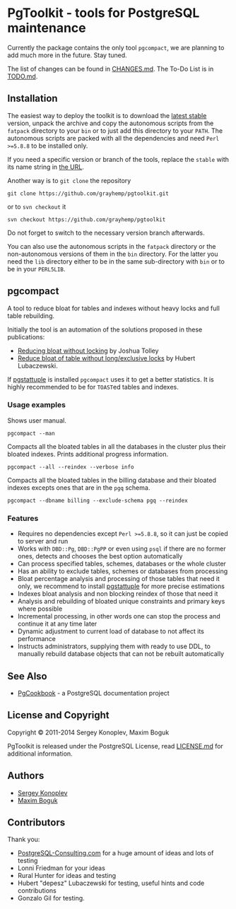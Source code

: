 # PgToolkit - tools for PostgreSQL maintenance

Currently the package contains the only tool `pgcompact`, we are
planning to add much more in the future. Stay tuned.

The list of changes can be found in [CHANGES.md]. The To-Do List is in
[TODO.md].

## Installation

The easiest way to deploy the toolkit is to download the [latest
stable][1] version, unpack the archive and copy the autonomous scripts
from the `fatpack` directory to your `bin` or to just add this
directory to your `PATH`. The autonomous scripts are packed with all
the dependencies and need `Perl >=5.8.8` to be installed only.

If you need a specific version or branch of the tools, replace the
`stable` with its name string in [the URL][1].

Another way is to `git clone` the repository

    git clone https://github.com/grayhemp/pgtoolkit.git

or to `svn checkout` it

    svn checkout https://github.com/grayhemp/pgtoolkit

Do not forget to switch to the necessary version branch afterwards.

You can also use the autonomous scripts in the `fatpack` directory or
the non-autonomous versions of them in the `bin` directory. For the
latter you need the `lib` directory either to be in the same
sub-directory with `bin` or to be in your `PERL5LIB`.

## pgcompact

A tool to reduce bloat for tables and indexes without heavy locks and
full table rebuilding.

Initially the tool is an automation of the solutions proposed in these
publications:

- [Reducing bloat without locking][2] by Joshua Tolley
- [Reduce bloat of table without long/exclusive locks][3] by Hubert
  Lubaczewski.

If [pgstattuple] is installed `pgcompact` uses it to get a better
statistics. It is highly recommended to be for `TOAST`ed tables and
indexes.

### Usage examples

Shows user manual.

    pgcompact --man

Compacts all the bloated tables in all the databases in the cluster
plus their bloated indexes. Prints additional progress information.

    pgcompact --all --reindex --verbose info

Compacts all the bloated tables in the billing database and their
bloated indexes excepts ones that are in the `pgq` schema.

    pgcompact --dbname billing --exclude-schema pgq --reindex

### Features

- Requires no dependencies except `Perl >=5.8.8`, so it can just be
  copied to server and run
- Works with `DBD::Pg`, `DBD::PgPP` or even using `psql` if there are
  no former ones, detects and chooses the best option automatically
- Can process specified tables, schemes, databases or the whole
  cluster
- Has an ability to exclude tables, schemes or databases from
  processing
- Bloat percentage analysis and processing of those tables that need
  it only, we recommend to install [pgstattuple] for more precise
  estimations
- Indexes bloat analysis and non blocking reindex of those that need
  it
- Analysis and rebuilding of bloated unique constraints and primary
  keys where possible
- Incremental processing, in other words one can stop the process and
  continue it at any time later
- Dynamic adjustment to current load of database to not affect its
  performance
- Instructs administrators, supplying them with ready to use DDL, to
  manually rebuild database objects that can not be rebuilt
  automatically

## See Also

- [PgCookbook](https://github.com/grayhemp/pgcookbook) - a PostgreSQL
  documentation project

## License and Copyright

Copyright &copy; 2011-2014 Sergey Konoplev, Maxim Boguk

PgToolkit is released under the PostgreSQL License, read
[LICENSE.md] for additional information.

## Authors

- [Sergey Konoplev](mailto:gray.ru@gmail.com)
- [Maxim Boguk](mailto:maxim.boguk@gmail.com)

## Contributors

Thank you:

- [PostgreSQL-Consulting.com](http://www.postgresql-consulting.com)
  for a huge amount of ideas and lots of testing
- Lonni Friedman for your ideas
- Rural Hunter for ideas and testing
- Hubert "depesz" Lubaczewski for testing, useful hints and code
  contributions
- Gonzalo Gil for testing.

[CHANGES.md]: CHANGES.md
[TODO.md]: TODO.md
[LICENSE.md]: LICENSE.md
[pgstattuple]: http://www.postgresql.org/docs/current/static/pgstattuple.html
[1]: http://github.com/grayhemp/pgtoolkit/archive/stable.tar.gz
[2]: http://blog.endpoint.com/2010/09/reducing-bloat-without-locking.html
[3]: http://depesz.com/index.php/2010/10/17/reduce-bloat-of-table-without-longexclusive-locks

